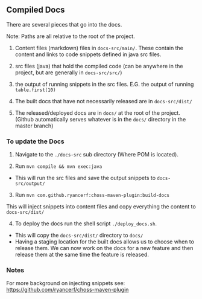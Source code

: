 ## Compiled Docs

There are several pieces that go into the docs.

Note: Paths are all relative to the root of the project.

1) Content files (markdown) files in `docs-src/main/`. These contain the content and links to code snippets defined in
java src files.

2) src files (java) that hold the compiled code (can be anywhere in the project, but are generally in `docs-src/src/`)

3) the output of running snippets in the src files. E.G. the output of running `table.first(10)`

4) The built docs that have not necessarily released are in `docs-src/dist/`

5) The released/deployed docs are in `docs/` at the root of the project. (Github automatically serves whatever is
in the `docs/` directory in the master branch)


### To update the Docs

1) Navigate to the  `./docs-src` sub directory (Where POM is located).

2) Run `mvn compile && mvn exec:java`

* This will run the src files and save the output snippets to `docs-src/output/`

3) Run `mvn com.github.ryancerf:choss-maven-plugin:build-docs`

This will inject snippets into content files and copy everything the content to `docs-src/dist/`
    
4) To deploy the docs run the shell script `./deploy_docs.sh`.

* This will copy the `docs-src/dist/` directory to `docs/`
* Having a staging location for the built docs allows us to choose when to release them.
  We can now work on the docs for a new feature and then release them at the same time the
  feature is released.
    
 ### Notes
 For more background on injecting snippets see:
 https://github.com/ryancerf/choss-maven-plugin
